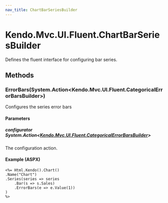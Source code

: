 ```yaml
---
nav_title: ChartBarSeriesBuilder
---
```


# Kendo.Mvc.UI.Fluent.ChartBarSeriesBuilder
Defines the fluent interface for configuring bar series.




## Methods


### ErrorBars(System.Action\<Kendo.Mvc.UI.Fluent.CategoricalErrorBarsBuilder\>)
Configures the series error bars


#### Parameters

##### configurator System.Action<[Kendo.Mvc.UI.Fluent.CategoricalErrorBarsBuilder](/api/wrappers/aspnet-mvc/Kendo.Mvc.UI.Fluent/CategoricalErrorBarsBuilder)>
The configuration action.




#### Example (ASPX)
    <%= Html.Kendo().Chart()
    .Name("Chart")
    .Series(series => series
        .Bar(s => s.Sales)
        .ErrorBars(e => e.Value(1))
    )
    %>




